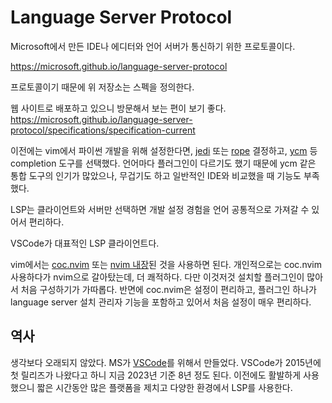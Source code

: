 # Language Server Protocol

Microsoft에서 만든 IDE나 에디터와 언어 서버가 통신하기 위한 프로토콜이다.

https://microsoft.github.io/language-server-protocol

프로토콜이기 때문에 위 저장소는 스펙을 정의한다.

웹 사이트로 배포하고 있으니 방문해서 보는 편이 보기 좋다.\
https://microsoft.github.io/language-server-protocol/specifications/specification-current

이전에는 vim에서 파이썬 개발을 위해 설정한다면,
[jedi](https://github.com/davidhalter/jedi) 또는 [rope](https://github.com/python-rope/rope) 결정하고,
[ycm](https://github.com/ycm-core/YouCompleteMe) 등 completion 도구를 선택했다.
언어마다 플러그인이 다르기도 했기 때문에 ycm 같은 통합 도구의 인기가 많았으나, 무겁기도 하고 일반적인 IDE와 비교했을 때 기능도 부족했다.

LSP는 클라이언트와 서버만 선택하면 개발 설정 경험을 언어 공통적으로 가져갈 수 있어서 편리하다.

VSCode가 대표적인 LSP 클라이언트다.

vim에서는 [coc.nvim](https://github.com/neoclide/coc.nvim) 또는 [nvim 내장](https://github.com/neovim/nvim-lspconfig)된 것을 사용하면 된다.
개인적으로는 coc.nvim 사용하다가 nvim으로 갈아탔는데, 더 쾌적하다. 다만 이것저것 설치할 플러그인이 많아서 처음 구성하기가 가따롭다. 반면에 coc.nvim은 설정이 편리하고, 플러그인 하나가 language server 설치 관리자 기능을 포함하고 있어서 처음 설정이 매우 편리하다.

## 역사

생각보다 오래되지 않았다. MS가 [VSCode](https://code.visualstudio.com/)를 위해서 만들었다.
VSCode가 2015년에 첫 릴리즈가 나왔다고 하니 지금 2023년 기준 8년 정도 된다.
이전에도 활발하게 사용했으니 짧은 시간동안 많은 플랫폼을 제치고 다양한 환경에서 LSP를 사용한다.

